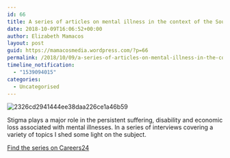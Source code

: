 ```yaml
---
id: 66
title: A series of articles on mental illness in the context of the South African workplace
date: 2018-10-09T16:06:52+00:00
author: Elizabeth Mamacos
layout: post
guid: https://mamacosmedia.wordpress.com/?p=66
permalink: /2018/10/09/a-series-of-articles-on-mental-illness-in-the-context-of-the-south-african-workplace/
timeline_notification:
  - "1539094015"
categories:
  - Uncategorised
---
```

<img class="alignnone size-full wp-image-67" src="/wp-content/uploads/2018/10/2326cd2941444ee38daa226ce1a46b59.jpg?resize=780%2C465" alt="2326cd2941444ee38daa226ce1a46b59" width="780" height="465" srcset="/wp-content/uploads/2018/10/2326cd2941444ee38daa226ce1a46b59.jpg?w=780 780w, /wp-content/uploads/2018/10/2326cd2941444ee38daa226ce1a46b59.jpg?resize=300%2C179 300w, /wp-content/uploads/2018/10/2326cd2941444ee38daa226ce1a46b59.jpg?resize=768%2C458 768w" sizes="(max-width: 780px) 100vw, 780px" data-recalc-dims="1" />

Stigma plays a major role in the persistent suffering, disability and economic loss associated with mental illnesses. In a series of interviews covering a variety of topics I shed some light on the subject.

<a href="https://careeradvice.careers24.com/career-advice/tags/topics/disability" target="_blank" rel="noopener">Find the series on Careers24</a>
